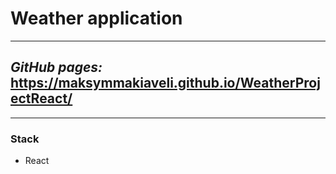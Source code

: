 # Weather application
___
## *GitHub pages:*  https://maksymmakiaveli.github.io/WeatherProjectReact/
___

### Stack
* React
